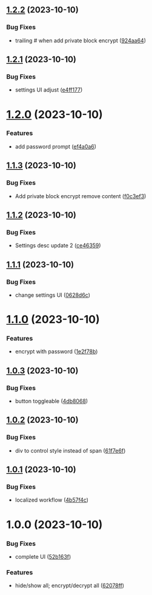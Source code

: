 ## [1.2.2](https://github.com/duydl/logseq-privacy-mode/compare/v1.2.1...v1.2.2) (2023-10-10)


### Bug Fixes

* trailing # when add private block encrypt ([924aa64](https://github.com/duydl/logseq-privacy-mode/commit/924aa642cb6acd2d0ecdc7309150a41af7e724d2))

## [1.2.1](https://github.com/duydl/logseq-privacy-mode/compare/v1.2.0...v1.2.1) (2023-10-10)


### Bug Fixes

* settings UI adjust ([e4ff177](https://github.com/duydl/logseq-privacy-mode/commit/e4ff177abea0892247cd286b973f81e8e7faf0e5))

# [1.2.0](https://github.com/duydl/logseq-privacy-mode/compare/v1.1.3...v1.2.0) (2023-10-10)


### Features

* add password prompt ([ef4a0a6](https://github.com/duydl/logseq-privacy-mode/commit/ef4a0a60be7fb764b1a39d66e33eb8fb767ee26a))

## [1.1.3](https://github.com/duydl/logseq-privacy-mode/compare/v1.1.2...v1.1.3) (2023-10-10)


### Bug Fixes

* Add private block encrypt remove content ([f0c3ef3](https://github.com/duydl/logseq-privacy-mode/commit/f0c3ef3f1f4914a359949db27bf2237ecd843fc3))

## [1.1.2](https://github.com/duydl/logseq-privacy-mode/compare/v1.1.1...v1.1.2) (2023-10-10)


### Bug Fixes

* Settings desc update 2 ([ce46359](https://github.com/duydl/logseq-privacy-mode/commit/ce46359aa12402031ee8f26efc80a54683e56dc0))

## [1.1.1](https://github.com/duydl/logseq-privacy-mode/compare/v1.1.0...v1.1.1) (2023-10-10)


### Bug Fixes

* change settings UI ([0628d6c](https://github.com/duydl/logseq-privacy-mode/commit/0628d6c4aa53f70a2e465059797a70a9aeba7596))

# [1.1.0](https://github.com/duydl/logseq-privacy-mode/compare/v1.0.3...v1.1.0) (2023-10-10)


### Features

* encrypt with password ([1e2f78b](https://github.com/duydl/logseq-privacy-mode/commit/1e2f78b6e68081e0d9caf26d719793f93f6f684e))

## [1.0.3](https://github.com/duydl/logseq-privacy-mode/compare/v1.0.2...v1.0.3) (2023-10-10)


### Bug Fixes

* button toggleable ([4db8068](https://github.com/duydl/logseq-privacy-mode/commit/4db806860927d1356d7b76b9c87c0a917f0e07b8))

## [1.0.2](https://github.com/duydl/logseq-privacy-mode/compare/v1.0.1...v1.0.2) (2023-10-10)


### Bug Fixes

* div to control style instead of span ([61f7e6f](https://github.com/duydl/logseq-privacy-mode/commit/61f7e6f5161af34daeb8a946443b5c28fcbc9d57))

## [1.0.1](https://github.com/duydl/logseq-privacy-mode/compare/v1.0.0...v1.0.1) (2023-10-10)


### Bug Fixes

* localized workflow ([4b57f4c](https://github.com/duydl/logseq-privacy-mode/commit/4b57f4c67947f16de114f0ab1eff6b651d6abfd6))

# 1.0.0 (2023-10-10)


### Bug Fixes

* complete UI ([52b163f](https://github.com/duydl/logseq-privacy-mode/commit/52b163f39bb260aa70160baf4c2e080399ba1f29))


### Features

* hide/show all; encrypt/decrypt all ([62078ff](https://github.com/duydl/logseq-privacy-mode/commit/62078ff07a33754052360fea84e934af112d22be))
